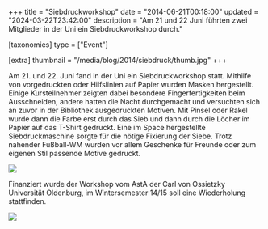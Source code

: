 +++
title = "Siebdruckworkshop"
date = "2014-06-21T00:18:00"
updated = "2024-03-22T23:42:00"
description = "Am 21 und 22 Juni führten zwei Mitglieder in der Uni ein Siebdruckworkshop durch."

[taxonomies]
type = ["Event"]

[extra]
thumbnail = "/media/blog/2014/siebdruck/thumb.jpg"
+++

Am 21. und 22. Juni fand in der Uni ein Siebdruckworkshop statt. Mithilfe von vorgedruckten oder Hilfslinien auf Papier
wurden Masken hergestellt. Einige Kursteilnehmer zeigten dabei besondere Fingerfertigkeiten beim Ausschneiden, andere
hatten die Nacht durchgemacht und versuchten sich an zuvor in der Bibliothek ausgedruckten Motiven. Mit Pinsel oder
Rakel wurde dann die Farbe erst durch das Sieb und dann durch die Löcher im Papier auf das T-Shirt gedruckt. Eine im
Space hergestellte Siebdruckmaschine sorgte für die nötige Fixierung der Siebe. Trotz nahender Fußball-WM wurden vor
allem Geschenke für Freunde oder zum eigenen Stil passende Motive gedruckt.

![](/media/blog/2014/siebdruck/bild1.jpg)

Finanziert wurde der Workshop vom AstA der Carl von Ossietzky Universität Oldenburg, im Wintersemester 14/15 soll eine
Wiederholung stattfinden.

![](/media/blog/2014/siebdruck/bild2.jpg)





